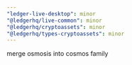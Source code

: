 ```yaml
---
"ledger-live-desktop": minor
"@ledgerhq/live-common": minor
"@ledgerhq/cryptoassets": minor
"@ledgerhq/types-cryptoassets": minor
---
```


merge osmosis into cosmos family

